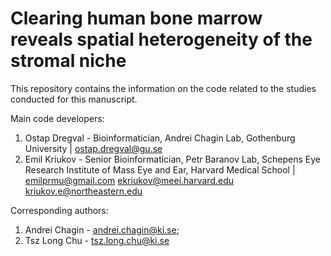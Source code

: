 # Clearing human bone marrow reveals spatial heterogeneity of the stromal niche

This repository contains the information on the code related to the studies conducted for this manuscript.

Main code developers:
1. Ostap Dregval - Bioinformatician, Andrei Chagin Lab, Gothenburg University | ostap.dregval@gu.se
2. Emil Kriukov - Senior Bioinformatician, Petr Baranov Lab, Schepens Eye Research Institute of Mass Eye and Ear, Harvard Medical School | emilprmu@gmail.com ekriukov@meei.harvard.edu kriukov.e@northeastern.edu

Corresponding authors:
1. Andrei Chagin - andrei.chagin@ki.se;
2. Tsz Long Chu - tsz.long.chu@ki.se
